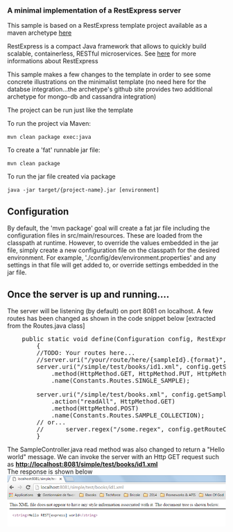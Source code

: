 <h3>A minimal implementation of a RestExpress server</h3>

This sample is based on a RestExpress template project available as a maven archetype <a href='https://github.com/RestExpress/RestExpress-Archetype'>here</a><br/>

RestExpress is a compact Java framework that allows to quickly build scalable, containerless, RESTful microservices. See <a href='https://github.com/RestExpress/RestExpress'>here</a> for more informations about RestExpress<br/>

This sample makes a few changes to the template in order to see some concrete illustrations on the minimalist template (no need here for the databse integration...the archetype's github site provides two additional archetype for mongo-db and cassandra integration)

The project can be run just like the template

To run the project via Maven:

	mvn clean package exec:java

To create a 'fat' runnable jar file:

	mvn clean package

To run the jar file created via package

	java -jar target/{project-name}.jar [environment]


Configuration
-------------

By default, the 'mvn package' goal will create a fat jar file including the configuration files in src/main/resources.
These are loaded from the classpath at runtime. However, to override the values embedded in the jar file, simply create
a new configuration file on the classpath for the desired environment. For example, './config/dev/environment.properties'
and any settings in that file will get added to, or override settings embedded in the jar file. <br/>

Once the server is up and running....
-------------------------------------

The server will be listening (by default) on port 8081 on localhost. A few routes has been changed as shown in the code snippet below [extracted from the Routes.java class]

<pre>
	public static void define(Configuration config, RestExpress server)
    	{
		//TODO: Your routes here...
		//server.uri("/your/route/here/{sampleId}.{format}", config.getSampleController())
		server.uri("/simple/test/books/id1.xml", config.getSampleController())
			.method(HttpMethod.GET, HttpMethod.PUT, HttpMethod.DELETE)
			.name(Constants.Routes.SINGLE_SAMPLE);

		server.uri("/simple/test/books.xml", config.getSampleController())
			.action("readAll", HttpMethod.GET)
			.method(HttpMethod.POST)
			.name(Constants.Routes.SAMPLE_COLLECTION);
		// or...
		//		server.regex("/some.regex", config.getRouteController());
    	}
</pre>

The SampleController.java read method was also changed to return a "Hello world" message. We can invoke the server with an Http GET request such as <b><u>http://localhost:8081/simple/test/books/id1.xml</u></b><br/>
The response is shown below<br/>
<img src='https://github.com/alainlompo/frontline-frontend/blob/master/restexpress/restexpress-minimal/src/main/resources/sample_request_003.png' alt='sample get response' />
